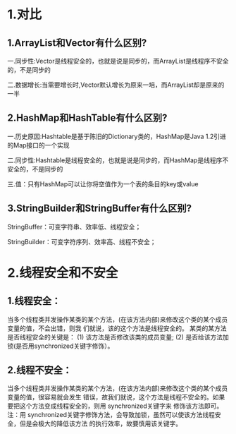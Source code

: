 # 1.对比

## 1.ArrayList和Vector有什么区别?

 一.同步性:Vector是线程安全的，也就是说是同步的，而ArrayList是线程序不安全的，不是同步的

 二.数据增长:当需要增长时,Vector默认增长为原来一培，而ArrayList却是原来的一半

## 2.HashMap和HashTable有什么区别?

一.历史原因:Hashtable是基于陈旧的Dictionary类的，HashMap是Java 1.2引进的Map接口的一个实现

 二.同步性:Hashtable是线程安全的，也就是说是同步的，而HashMap是线程序不安全的，不是同步的

 三.值：只有HashMap可以让你将空值作为一个表的条目的key或value 

## 3.StringBuilder和StringBuffer有什么区别?

StringBuffer：可变字符串、效率低、线程安全；

StringBuilder：可变字符序列、效率高、线程不安全；

# 2.线程安全和不安全

## 1.线程安全：

当多个线程类并发操作某类的某个方法，(在该方法内部)来修改这个类的某个成员变量的值，不会出错，则我
们就说，该的这个方法是线程安全的。
某类的某方法是否线程安全的关键是：
(1) 该方法是否修改该类的成员变量;
(2) 是否给该方法加锁(是否用synchronized关键字修饰）。

## 2.线程不安全：

当多个线程类并发操作某类的某个方法，(在该方法内部)来修改这个类的某个成员变量的值，很容易就会发生
错误，故我们就说，这个方法是线程不安全的。如果要把这个方法变成线程安全的，则用 synchronized关键字来
修饰该方法即可。
注：用 synchronized关键字修饰方法，会导致加锁，虽然可以使该方法线程安全，但是会极大的降低该方法
的执行效率，故要慎用该关键字。 